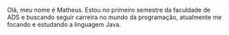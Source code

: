 Olá, meu nome é Matheus.
Estou no primeiro semestre da faculdade de ADS e buscando seguir carreira no mundo da programação, atualmente me focando e estudando a linguagem Java.
